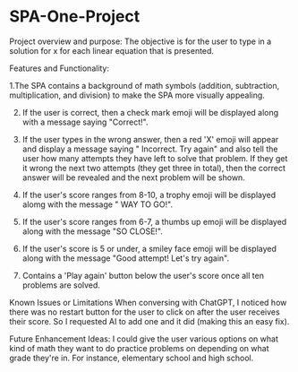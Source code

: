 # SPA-One-Project

Project overview and purpose:
The objective is for the user to type in a solution for x for each linear equation
that is presented. 

Features and Functionality: 

1.The SPA contains a background of math symbols (addition, subtraction, multiplication, and division) to make the SPA more visually appealing.

2. If the user is correct, then a check mark emoji will be displayed along with a message saying "Correct!".
   
3. If the user types in the wrong answer, then a red 'X' emoji will appear and 
display a message saying " Incorrect. Try again" and also tell the user how many attempts they have left to solve that problem. If they get it wrong the next two attempts (they get three in total), then the correct answer will be revealed and  the next problem will be shown. 

4. If the user's score ranges from 8-10, a trophy emoji will be displayed alomg 
with the message " WAY TO GO!".

5. If the user's score ranges from 6-7, a thumbs up emoji will be displayed along with the message "SO CLOSE!".
   
6. If the user's score is 5 or under, a smiley face emoji will be displayed along with the message "Good attempt! Let's try again".
   
7. Contains a 'Play again' button below the user's score once all ten problems are solved. 

Known Issues or Limitations 
When conversing with ChatGPT, I noticed how there was no restart button for the user to click on after the user receives their score. So I requested AI to add one and it did (making this an easy fix). 

Future Enhancement Ideas: 
I could give the user various options on what kind of math they want to do practice problems on depending on what grade they're in. For instance, elementary school and high school. 









